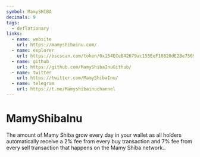 ```yaml
---
symbol: MamySHIBA
decimals: 9
tags:
  - deflationary
links:
  - name: website
    url: https://mamyshibainu.com/
  - name: explorer
    url: https://bscscan.com/token/0x154ECeB42679ac155EeF18820dE2Be75699263A8
  - name: github
    url: https://github.com/MamyShibaInuGithub/
  - name: twitter
    url: https://twitter.com/MamyShibaInu/
  - name: telegram
    url: https://t.me/Mamyshibainuchannel
---
```


# MamyShibaInu

The amount of Mamy Shiba grow every day in your wallet as all holders automatically receive a 2% fee from every buy transaction and 7% fee from every sell transaction that happens on the Mamy Shiba network..
